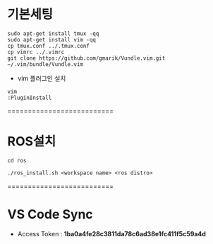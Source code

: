 # 기본세팅

```
sudo apt-get install tmux -qq
sudo apt-get install vim -qq
cp tmux.conf ../.tmux.conf
cp vimrc ../.vimrc
git clone https://github.com/gmarik/Vundle.vim.git ~/.vim/bundle/Vundle.vim
```

- vim 플러그인 설치
```
vim
:PluginInstall
````
==========================

# ROS설치

```
cd ros

./ros_install.sh <workspace name> <ros distro>
```

==========================

# VS Code Sync

- Access Token : **1ba0a4fe28c3811da78c6ad38e1fc411f5c59a4d**

